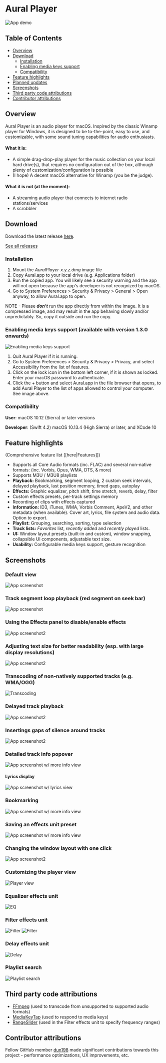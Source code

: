 # Aural Player

![App demo](/Documentation/Demos/demo.gif?raw=true "App demo")

## Table of Contents
  * [Overview](#overview)
  * [Download](#download)
    + [Installation](#installation)
    + [Enabling media keys support](#enabling-media-keys-support-available-with-version-130-onwards)
    + [Compatibility](#compatibility)
  * [Feature highlights](#feature-highlights)
  * [Planned updates](#planned-updates)
  * [Screenshots](#screenshots)
  * [Third party code attributions](#third-party-code-attributions)
  * [Contributor attributions](#contributor-attributions)

## Overview

Aural Player is an audio player for macOS. Inspired by the classic Winamp player for Windows, it is designed to be to-the-point, easy to use, and customizable, with some sound tuning capabilities for audio enthusiasts.

#### What it is:
* A simple drag-drop-play player for the music collection on your local hard drive(s), that requires no configuration out of the box, although plenty of customization/configuration is possible
* (I hope) A decent macOS alternative for Winamp (you be the judge).

#### What it is not (at the moment):
* A streaming audio player that connects to internet radio stations/services
* A scrobbler

## Download

Download the latest release [here](https://github.com/maculateConception/aural-player/releases/latest).

[See all releases](https://github.com/maculateConception/aural-player/releases)

### Installation

1. Mount the *AuralPlayer-x.y.z.dmg* image file
2. Copy Aural.app to your local drive (e.g. Applications folder)
3. Run the copied app. You will likely see a security warning and the app will not open because the app's developer is not recognized by macOS.
4. Go to System Preferences > Security & Privacy > General > Open anyway, to allow Aural.app to open.

NOTE - Please ***don't*** run the app directly from within the image. It is a compressed image, and may result in the app behaving slowly and/or unpredictably. So, copy it outside and run the copy.

### Enabling media keys support (available with version 1.3.0 onwards)


![Enabling media keys support](/Documentation/Screenshots/EnablingMediaKeys.png?raw=true "Enabling media keys support")

1. Quit Aural Player if it is running.
2. Go to System Preferences > Security & Privacy > Privacy, and select Accessibility from the list of features.
3. Click on the lock icon in the bottom left corner, if it is shown as locked. Enter your macOS password to authenticate.
4. Click the + button and select Aural.app in the file browser that opens, to add Aural Player to the list of apps allowed to control your computer. See image above.

### Compatibility

**User**: macOS 10.12 (Sierra) or later versions

**Developer**: (Swift 4.2) macOS 10.13.4 (High Sierra) or later, and XCode 10

## Feature highlights

(Comprehensive feature list [[here|Features]])

* Supports all Core Audio formats (inc. FLAC) and several non-native formats: (inc. Vorbis, Opus, WMA, DTS, & more)
* Supports M3U / M3U8 playlists
* **Playback:** Bookmarking, segment looping, 2 custom seek intervals, delayed playback, last position memory, timed gaps, autoplay
* **Effects:** Graphic equalizer, pitch shift, time stretch, reverb, delay, filter
* Custom effects presets, per-track settings memory
* Recording of clips with effects captured
* **Information:** ID3, iTunes, WMA, Vorbis Comment, ApeV2, and other metadata (when available). Cover art, lyrics, file system and audio data. Option to export.
* **Playlist:** Grouping, searching, sorting, type selection
* **Track lists:** *Favorites* list, *recently added* and *recently played* lists.
* **UI:** Window layout presets (built-in and custom), window snapping, collapsible UI components, adjustable text size.
* **Usability:** Configurable media keys support, gesture recognition
      
## Screenshots

### Default view

![App screenshot](/Documentation/Screenshots/Default.png?raw=true "App screenshot")

### Track segment loop playback (red segment on seek bar)

![App screenshot](/Documentation/Screenshots/SegmentLoop.png?raw=true "Track segment loop playback")

### Using the Effects panel to disable/enable effects

![App screenshot2](/Documentation/Demos/UsingFXUnit.gif?raw=true "Using the FX panel")

### Adjusting text size for better readability (esp. with large display resolutions)

![App screenshot2](/Documentation/Demos/textScaling.gif?raw=true "Text scaling")

### Transcoding of non-natively supported tracks (e.g. WMA/OGG)

![Transcoding](/Documentation/Demos/Transcoding.gif?raw=true "Transcoding")

### Delayed track playback

![App screenshot2](/Documentation/Demos/delayedPlayback.gif?raw=true "Delayed playback")

### Insertings gaps of silence around tracks

![App screenshot2](/Documentation/Demos/gaps.gif?raw=true "Playback gaps")

### Detailed track info popover

![App screenshot w/ more info view](/Documentation/Screenshots/DetailedInfo.png?raw=true "More Info")

#### Lyrics display

![App screenshot w/ lyrics view](/Documentation/Screenshots/Lyrics.png?raw=true "Lyrics")

### Bookmarking

![App screenshot w/ more info view](/Documentation/Screenshots/Bookmarking.png?raw=true "Bookmarking")

### Saving an effects unit preset

![App screenshot w/ more info view](/Documentation/Screenshots/FXPreset.png?raw=true "Saving an effects preset")

### Changing the window layout with one click

![App screenshot2](/Documentation/Demos/WindowLayout.gif?raw=true "Choosing a window layout")

### Customizing the player view

![Player view](/Documentation/Demos/playerView.gif?raw=true "Player view")

### Equalizer effects unit

![EQ](/Documentation/Screenshots/EQ.png?raw=true "Equalizer")

### Filter effects unit

![Filter](/Documentation/Screenshots/Filter1.png?raw=true "Filter")
![Filter](/Documentation/Screenshots/Filter2.png?raw=true "Filter")

### Delay effects unit

![Delay](/Documentation/Screenshots/Delay.png?raw=true "Delay")

### Playlist search

![Playlist search](/Documentation/Screenshots/Search.png?raw=true "Playlist Search")

## Third party code attributions

* [FFmpeg](https://www.ffmpeg.org/) (used to transcode from unsupported to supported audio formats)
* [MediaKeyTap](https://github.com/nhurden/MediaKeyTap) (used to respond to media keys)
* [RangeSlider](https://github.com/matthewreagan/RangeSlider) (used in the Filter effects unit to specify frequency ranges)

## Contributor attributions

Fellow GitHub member [dun198](https://github.com/dun198) made significant contributions towards this project - performance optimizations, UX improvements, etc.
